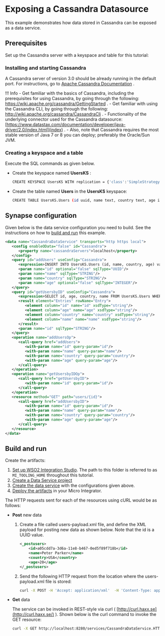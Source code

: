 # Exposing a Cassandra Datasource

This example demonstrates how data stored in Cassandra can be exposed as a data service.

## Prerequisites

Set up the Cassandra server with a keyspace and table for this tutorial:

### Installing and starting Cassandra

A Cassandra server of version 3.0 should be already running in the
default port. For instructions, go to [Apache Cassandra
Documentation](http://cassandra.apache.org/download/) .

!!! Info
	-   Get familiar with the basics of Cassandra, including the
	    prerequisites for using Cassandra, by going through the following:
	    <https://wiki.apache.org/cassandra/GettingStarted> .
	-   Get familiar with using the Cassandra CLI, by going through the
	    following: <http://wiki.apache.org/cassandra/CassandraCli> .
	-   Functionality of the underlying connector used for the Cassandra
	    datasource:
	    [https://www.datastax.com/documentation/developer/java-driver/2.0/index.html](index)
	    .
	-   Also, note that Cassandra requires the most stable version of Java 7
	    or 8 you can deploy; preferably the Oracle/Sun JVM.

### Creating a keyspace and a table

Execute the SQL commands as given below.

-   Create the keyspace named **UsersKS** :

    ```bash
    CREATE KEYSPACE UsersKS WITH replication = {'class':'SimpleStrategy', 'replication_factor':3};
    ```

-   Create the table named **Users** in the **UsersKS** keyspace:

    ```bash
    CREATE TABLE UsersKS.Users (id uuid, name text, country text, age int, PRIMARY KEY (id));
    ```

## Synapse configuration
Given below is the data service configuration you need to build. See the instructions on how to [build and run](#build-and-run) this example.

```xml
<data name="CassandraDataService" transports="http https local">
   <config enableOData="false" id="Cassandra">
      <property name="cassandraServers">localhost</property>
   </config>
   <query id="addUsers" useConfig="Cassandra">
      <expression>INSERT INTO UsersKS.Users (id, name, country, age) values (:id, :name, :country, :age)</expression>
      <param name="id" optional="false" sqlType="UUID"/>
      <param name="name" sqlType="STRING"/>
      <param name="country" sqlType="STRING"/>
      <param name="age" optional="false" sqlType="INTEGER"/>
   </query>
   <query id="getUsersbyID" useConfig="Cassandra">
      <expression>SELECT id, age, country, name FROM UsersKS.Users WHERE id = :id</expression>
      <result element="Entries" rowName="Entry">
         <element column="id" name="id" xsdType="string"/>
         <element column="age" name="age" xsdType="string"/>
         <element column="country" name="country" xsdType="string"/>
         <element column="name" name="name" xsdType="string"/>
      </result>
      <param name="id" sqlType="STRING"/>
   </query>
   <operation name="addUsersOp">
      <call-query href="addUsers">
         <with-param name="id" query-param="id"/>
         <with-param name="name" query-param="name"/>
         <with-param name="country" query-param="country"/>
         <with-param name="age" query-param="age"/>
      </call-query>
   </operation>
   <operation name="getUsersbyIDOp">
      <call-query href="getUsersbyID">
         <with-param name="id" query-param="id"/>
      </call-query>
   </operation>
   <resource method="GET" path="users/{id}">
      <call-query href="addUsersbyID">
         <with-param name="id" query-param="id"/>
         <with-param name="name" query-param="name"/>
         <with-param name="country" query-param="country"/>
         <with-param name="age" query-param="age"/>
      </call-query>
   </resource>
</data>
```

## Build and run

Create the artifacts:

1. [Set up WSO2 Integration Studio](../../../../develop/installing-WSO2-Integration-Studio). The path to this folder is referred to as `MI_TOOLING_HOME` throughout this tutorial.      
2. [Create a Data Service project](../../../../develop/creating-projects/#data-services-project)
4. [Create the data service](../../../../develop/creating-artifacts/data-services/creating-data-services) with the configurations given above.
5. [Deploy the artifacts](../../../../develop/deploy-and-run) in your Micro Integrator. 

The HTTP requests sent for each of the resources using cURL would be as
follows:

-	**Post** new data

	1.  Create a file called users-payload.xml file, and define the XML
	    payload for posting new data as shown below. Note that the id is a
	    UUID value.

	    ```xml
	    <_postusers>
	        <id>a05cdd7a-3d6a-11e8-b467-0ed5f89f718b</id>
	        <name>Peter Parker</name>
	        <country>USA</country>
	        <age>20</age>
	    </_postusers>
	    ```

	2.  Send the following HTTP request from the location where the
	    users-payload.xml file is stored:

	    ```bash
	    curl -X POST -H 'Accept: application/xml'  -H 'Content-Type: application/xml' --data "@users-payload.xml" http://localhost:8280/services/CassandraDataService/users
	    ```

-	**Get** data

	The service can be invoked in REST-style via curl (
	[http://curl.haxx.se](http://curl.haxx.se/) ). Shown below is the curl
	command to invoke the GET resource:

	```bash
	curl -X GET http://localhost:8280/services/CassandraDataService.HTTPEndpoint/users/a05cdd7a-3d6a-11e8-b467-0ed5f89f718b
	```